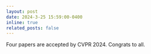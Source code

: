 ```yaml
---
layout: post
date: 2024-3-25 15:59:00-0400
inline: true
related_posts: false
---
```


Four papers are accepted by CVPR 2024. Congrats to all.